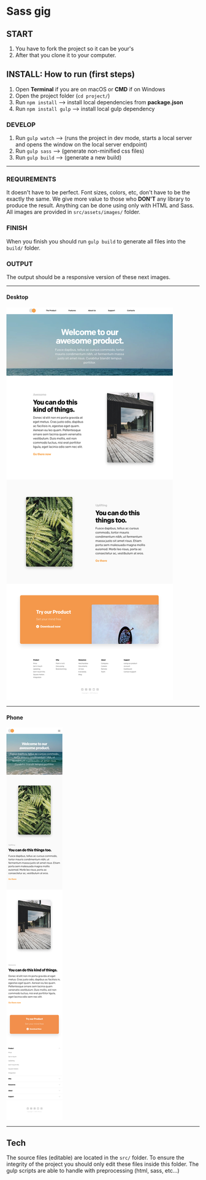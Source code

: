 # Sass gig

## START

1. You have to fork the project so it can be your's
2. After that you clone it to your computer.

## INSTALL: How to run (first steps)

1. Open **Terminal** if you are on macOS or **CMD** if on Windows
2. Open the project folder (`cd project/`)
3. Run `npm install` --> install local dependencies from **package.json**
4. Run `npm install gulp` --> install local gulp dependency

### DEVELOP

1. Run `gulp watch` --> (runs the project in dev mode, starts a local server and opens the window on the local server endpoint)
2. Run `gulp sass` --> (generate non-minified css files)
3. Run `gulp build` --> (generate a new build)

---

### REQUIREMENTS

It doesn't have to be perfect. Font sizes, colors, etc, don't have to be the exactly the same. We give more value to those who **DON'T** any library to produce the result. Anything can be done using only with HTML and Sass. All images are provided in `src/assets/images/` folder.

### FINISH

When you finish you should run `gulp build` to generate all files into the `build/` folder.

### OUTPUT

The output should be a responsive version of these next images.

---

#### Desktop

![desktop](src/desktop.jpg)

---

#### Phone

![phone](src/phone.jpg)

---

## Tech

The source files (editable) are located in the `src/` folder.
To ensure the integrity of the project you should only edit these files inside this folder.
The gulp scripts are able to handle with preprocessing (html, sass, etc...)

